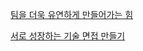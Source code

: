 [팀을 더욱 유연하게 만들어가는 힘](https://helloworld.kurly.com/blog/squad-b-team-building/)

[서로 성장하는 기술 면접 만들기](https://hiddenest.dev/good-tech-interview)